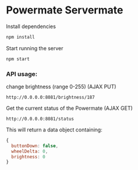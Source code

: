 # Powermate Servermate


Install dependencies
```bash
npm install
```

Start running the server
```bash
npm start
```


### API usage:

change brightness (range 0-255)  (AJAX PUT)
```
http://0.0.0.0:8081/brightness/187
```



Get the current status of the Powermate (AJAX GET)
```
http://0.0.0.0:8081/status
```

This will return a data object containing:
```javascript
{
  buttonDown: false,
  wheelDelta: 0,
  brightness: 0
}
```
